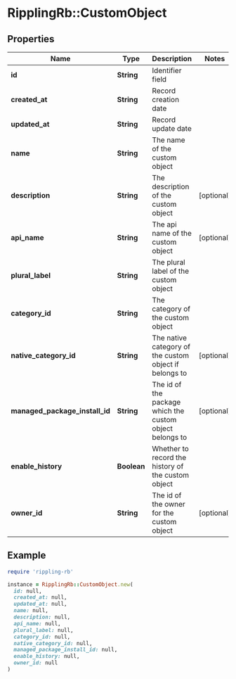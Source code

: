 # RipplingRb::CustomObject

## Properties

| Name | Type | Description | Notes |
| ---- | ---- | ----------- | ----- |
| **id** | **String** | Identifier field |  |
| **created_at** | **String** | Record creation date |  |
| **updated_at** | **String** | Record update date |  |
| **name** | **String** | The name of the custom object |  |
| **description** | **String** | The description of the custom object | [optional] |
| **api_name** | **String** | The api name of the custom object | [optional] |
| **plural_label** | **String** | The plural label of the custom object |  |
| **category_id** | **String** | The category of the custom object |  |
| **native_category_id** | **String** | The native category of the custom object if belongs to | [optional] |
| **managed_package_install_id** | **String** | The id of the package which the custom object belongs to | [optional] |
| **enable_history** | **Boolean** | Whether to record the history of the custom object |  |
| **owner_id** | **String** | The id of the owner for the custom object | [optional] |

## Example

```ruby
require 'rippling-rb'

instance = RipplingRb::CustomObject.new(
  id: null,
  created_at: null,
  updated_at: null,
  name: null,
  description: null,
  api_name: null,
  plural_label: null,
  category_id: null,
  native_category_id: null,
  managed_package_install_id: null,
  enable_history: null,
  owner_id: null
)
```

